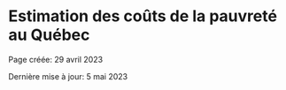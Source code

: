 # Estimation des coûts de la pauvreté au Québec

Page créée: 29 avril 2023

Dernière mise à jour: 5 mai 2023

